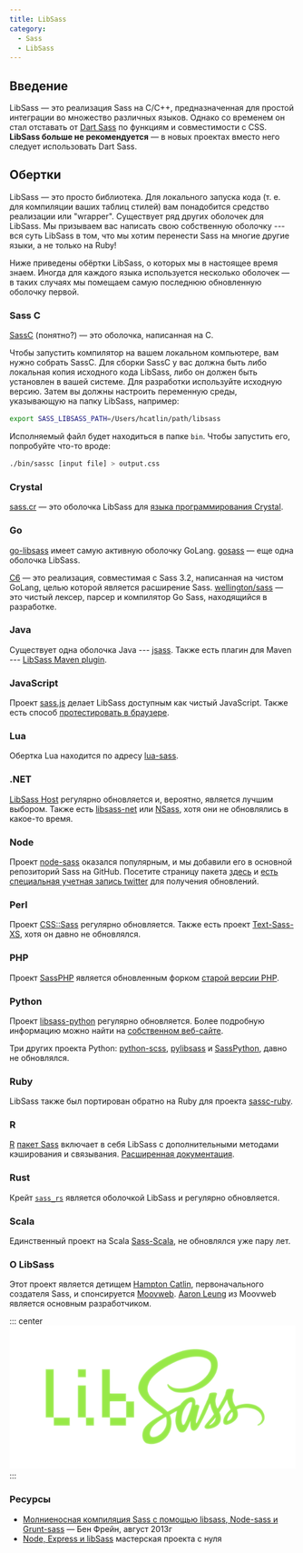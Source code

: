 ```yaml
---
title: LibSass
category:
  - Sass
  - LibSass
---
```


## Введение

LibSass — это реализация Sass на C/C++, предназначенная для простой интеграции во множество различных языков. Однако со временем он стал отставать от [Dart Sass](dart-sass) по функциям и совместимости с CSS. **LibSass больше не рекомендуется** — в новых проектах вместо него следует использовать Dart Sass.

## Обертки

LibSass — это просто библиотека. Для локального запуска кода (т. е. для компиляции ваших таблиц стилей) вам понадобится средство реализации или "wrapper". Существует ряд других оболочек для LibSass. Мы призываем вас написать свою собственную оболочку --- вся суть LibSass в том, что мы хотим перенести Sass на многие другие языки, а не только на Ruby!

Ниже приведены обёртки LibSass, о которых мы в настоящее время знаем. Иногда для каждого языка используется несколько оболочек — в таких случаях мы помещаем самую последнюю обновленную оболочку первой.

### Sass C

[SassC](https://github.com/sass/sassc) (понятно?) — это оболочка, написанная на C.

Чтобы запустить компилятор на вашем локальном компьютере, вам нужно собрать SassC. Для сборки SassC у вас должна быть либо локальная копия исходного кода LibSass, либо он должен быть установлен в вашей системе. Для разработки используйте исходную версию. Затем вы должны настроить переменную среды, указывающую на папку LibSass, например:

```sh
export SASS_LIBSASS_PATH=/Users/hcatlin/path/libsass
```

Исполняемый файл будет находиться в папке `bin`. Чтобы запустить его, попробуйте что-то вроде:

```bash
./bin/sassc [input file] > output.css
```

### Crystal

[sass.cr](https://github.com/straight-shoota/sass.cr) — это оболочка LibSass для [языка программирования Crystal](https://crystal-lang.org/).

### Go

[go-libsass](https://github.com/wellington/go-libsass) имеет самую активную оболочку GoLang. [gosass](https://github.com/moovweb/gosass) — еще одна оболочка LibSass.

[C6](https://github.com/c9s/c6) — это реализация, совместимая с Sass 3.2, написанная на чистом GoLang, целью которой является расширение Sass. [wellington/sass](https://github.com/wellington/sass) — это чистый лексер, парсер и компилятор Go Sass, находящийся в разработке.

### Java

Существует одна оболочка Java --- [jsass](https://github.com/bit3/jsass). Также есть плагин для Maven --- [LibSass Maven plugin](https://gitlab.com/haynes/libsass-maven-plugin).

### JavaScript

Проект [sass.js](https://github.com/medialize/sass.js) делает LibSass доступным как чистый JavaScript. Также есть способ [протестировать в браузере](http://medialize.github.io/playground.sass.js/).

### Lua

Обертка Lua находится по адресу [lua-sass](https://github.com/craigbarnes/lua-sass).

### .NET

[LibSass Host](https://github.com/Taritsyn/LibSassHost) регулярно обновляется и, вероятно, является лучшим выбором. Также есть [libsass-net](https://github.com/darrenkopp/libsass-net) или [NSass](https://github.com/TBAPI-0KA/NSass), хотя они не обновлялись в какое-то время.

### Node

Проект [node-sass](https://github.com/sass/node-sass) оказался популярным, и мы добавили его в основной репозиторий Sass на GitHub. Посетите страницу пакета [здесь](https://www.npmjs.org/package/node-sass) и [есть специальная учетная запись twitter](https://twitter.com/nodesass) для получения обновлений.

### Perl

Проект [CSS::Sass](https://github.com/sass/perl-libsass) регулярно обновляется. Также есть проект [Text-Sass-XS](https://github.com/ysasaki/Text-Sass-XS), хотя он давно не обновлялся.

### PHP

Проект [SassPHP](https://github.com/absalomedia/sassphp) является обновленным форком [старой версии PHP](https://github.com/jamierumbelow/sassphp).

### Python

Проект [libsass-python](https://github.com/sass/libsass-python) регулярно обновляется. Более подробную информацию можно найти на [собственном веб-сайте](https://sass.github.io/libsass-python/).

Три других проекта Python: [python-scss](https://github.com/pistolero/python-scss), [pylibsass](https://github.com/rsenk330/pylibsass) и [SassPython](https://github.com/marianoguerra/SassPython), давно не обновлялся.

### Ruby

LibSass также был портирован обратно на Ruby для проекта [sassc-ruby](https://github.com/sass/sassc-ruby).

### R

[R](https://www.r-project.org/) [пакет Sass](https://github.com/rstudio/sass) включает в себя LibSass с дополнительными методами кэширования и связывания. [Расширенная документация](https://rstudio.github.io/sass/).

### Rust

Крейт [`sass_rs`](https://github.com/compass-rs/sass-rs) является оболочкой LibSass и регулярно обновляется.

### Scala

Единственный проект на Scala [Sass-Scala](https://github.com/kkung/Sass-Scala), не обновлялся уже пару лет.

### О LibSass

Этот проект является детищем [Hampton Catlin](http://twitter.com/hcatlin), первоначального создателя Sass, и спонсируется [Moovweb](http://moovweb.com/). [Aaron Leung](http://github.com/akhleung) из Moovweb является основным разработчиком.

::: center
![LibSass logo](/images/refs/web/layouts/sass/logos/libsass.png)
:::

### Ресурсы

- [Молниеносная компиляция Sass с помощью libsass, Node-sass и Grunt-sass](http://benfrain.com/lightning-fast-sass-compiling-with-libsass-node-sass-and-grunt-sass/) — Бен Фрейн, август 2013г
- [Node, Express и libSass](https://anotheruiguy.gitbooks.io/nodeexpreslibsass_from-scratch/content/index.html) мастерская проекта с нуля
